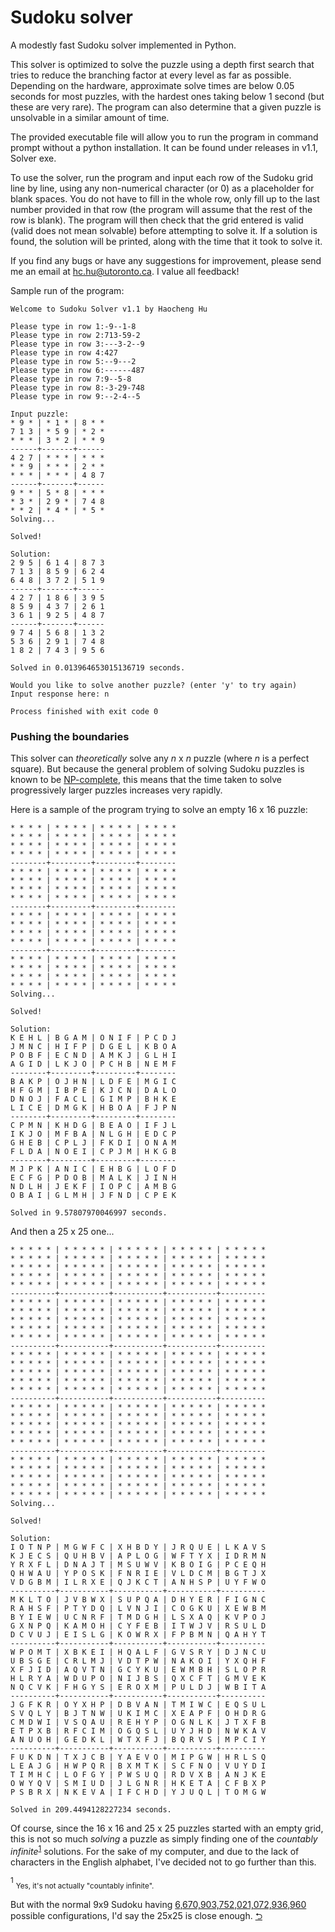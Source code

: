 # Sudoku solver
A modestly fast Sudoku solver implemented in Python.

This solver is optimized to solve the puzzle using a depth first search that tries to reduce the branching factor at every level as far as possible. Depending on the hardware, approximate solve times are below 0.05 seconds for most puzzles, with the hardest ones taking below 1 second (but these are very rare). The program can also determine that a given puzzle is unsolvable in a similar amount of time.

The provided executable file will allow you to run the program in command prompt without a python installation. It can be found under releases in v1.1, Solver exe.

To use the solver, run the program and input each row of the Sudoku grid line by line, using any non-numerical character (or 0) as a placeholder for blank spaces. You do not have to fill in the whole row, only fill up to the last number provided in that row (the program will assume that the rest of the row is blank). The program will then check that the grid entered is valid (valid does not mean solvable) before attempting to solve it. If a solution is found, the solution will be printed, along with the time that it took to solve it.

If you find any bugs or have any suggestions for improvement, please send me an email at hc.hu@utoronto.ca. I value all feedback!

Sample run of the program:
```
Welcome to Sudoku Solver v1.1 by Haocheng Hu

Please type in row 1:-9--1-8
Please type in row 2:713-59-2
Please type in row 3:---3-2--9
Please type in row 4:427
Please type in row 5:--9---2
Please type in row 6:------487
Please type in row 7:9--5-8
Please type in row 8:-3-29-748
Please type in row 9:--2-4--5

Input puzzle:
* 9 * | * 1 * | 8 * *
7 1 3 | * 5 9 | * 2 *
* * * | 3 * 2 | * * 9
------+-------+------
4 2 7 | * * * | * * *
* * 9 | * * * | 2 * *
* * * | * * * | 4 8 7
------+-------+------
9 * * | 5 * 8 | * * *
* 3 * | 2 9 * | 7 4 8
* * 2 | * 4 * | * 5 *
Solving...

Solved!

Solution:
2 9 5 | 6 1 4 | 8 7 3
7 1 3 | 8 5 9 | 6 2 4
6 4 8 | 3 7 2 | 5 1 9
------+-------+------
4 2 7 | 1 8 6 | 3 9 5
8 5 9 | 4 3 7 | 2 6 1
3 6 1 | 9 2 5 | 4 8 7
------+-------+------
9 7 4 | 5 6 8 | 1 3 2
5 3 6 | 2 9 1 | 7 4 8
1 8 2 | 7 4 3 | 9 5 6

Solved in 0.013964653015136719 seconds.

Would you like to solve another puzzle? (enter 'y' to try again)
Input response here: n

Process finished with exit code 0
```
### Pushing the boundaries
This solver can *theoretically* solve any *n* x *n* puzzle (where *n* is a perfect square). But because the general problem of solving Sudoku puzzles is known to be [NP-complete](https://en.wikipedia.org/wiki/NP-completeness "Wikipedia: NP-completeness"), this means that the time taken to solve progressively larger puzzles increases very rapidly.

Here is a sample of the program trying to solve an empty 16 x 16 puzzle:
```
* * * * | * * * * | * * * * | * * * *
* * * * | * * * * | * * * * | * * * *
* * * * | * * * * | * * * * | * * * *
* * * * | * * * * | * * * * | * * * *
--------+---------+---------+--------
* * * * | * * * * | * * * * | * * * *
* * * * | * * * * | * * * * | * * * *
* * * * | * * * * | * * * * | * * * *
* * * * | * * * * | * * * * | * * * *
--------+---------+---------+--------
* * * * | * * * * | * * * * | * * * *
* * * * | * * * * | * * * * | * * * *
* * * * | * * * * | * * * * | * * * *
* * * * | * * * * | * * * * | * * * *
--------+---------+---------+--------
* * * * | * * * * | * * * * | * * * *
* * * * | * * * * | * * * * | * * * *
* * * * | * * * * | * * * * | * * * *
* * * * | * * * * | * * * * | * * * *
Solving...

Solved!

Solution:
K E H L | B G A M | O N I F | P C D J
J M N C | H I F P | D G E L | K B O A
P O B F | E C N D | A M K J | G L H I
A G I D | L K J O | P C H B | N E M F
--------+---------+---------+--------
B A K P | O J H N | L D F E | M G I C
H F G M | I B P E | K J C N | D A L O
D N O J | F A C L | G I M P | B H K E
L I C E | D M G K | H B O A | F J P N
--------+---------+---------+--------
C P M N | K H D G | B E A O | I F J L
I K J O | M F B A | N L G H | E D C P
G H E B | C P L J | F K D I | O N A M
F L D A | N O E I | C P J M | H K G B
--------+---------+---------+--------
M J P K | A N I C | E H B G | L O F D
E C F G | P D O B | M A L K | J I N H
N D L H | J E K F | I O P C | A M B G
O B A I | G L M H | J F N D | C P E K

Solved in 9.57807970046997 seconds.
```
And then a 25 x 25 one...
```
* * * * * | * * * * * | * * * * * | * * * * * | * * * * *
* * * * * | * * * * * | * * * * * | * * * * * | * * * * *
* * * * * | * * * * * | * * * * * | * * * * * | * * * * *
* * * * * | * * * * * | * * * * * | * * * * * | * * * * *
* * * * * | * * * * * | * * * * * | * * * * * | * * * * *
----------+-----------+-----------+-----------+----------
* * * * * | * * * * * | * * * * * | * * * * * | * * * * *
* * * * * | * * * * * | * * * * * | * * * * * | * * * * *
* * * * * | * * * * * | * * * * * | * * * * * | * * * * *
* * * * * | * * * * * | * * * * * | * * * * * | * * * * *
* * * * * | * * * * * | * * * * * | * * * * * | * * * * *
----------+-----------+-----------+-----------+----------
* * * * * | * * * * * | * * * * * | * * * * * | * * * * *
* * * * * | * * * * * | * * * * * | * * * * * | * * * * *
* * * * * | * * * * * | * * * * * | * * * * * | * * * * *
* * * * * | * * * * * | * * * * * | * * * * * | * * * * *
* * * * * | * * * * * | * * * * * | * * * * * | * * * * *
----------+-----------+-----------+-----------+----------
* * * * * | * * * * * | * * * * * | * * * * * | * * * * *
* * * * * | * * * * * | * * * * * | * * * * * | * * * * *
* * * * * | * * * * * | * * * * * | * * * * * | * * * * *
* * * * * | * * * * * | * * * * * | * * * * * | * * * * *
* * * * * | * * * * * | * * * * * | * * * * * | * * * * *
----------+-----------+-----------+-----------+----------
* * * * * | * * * * * | * * * * * | * * * * * | * * * * *
* * * * * | * * * * * | * * * * * | * * * * * | * * * * *
* * * * * | * * * * * | * * * * * | * * * * * | * * * * *
* * * * * | * * * * * | * * * * * | * * * * * | * * * * *
* * * * * | * * * * * | * * * * * | * * * * * | * * * * *
Solving...

Solved!

Solution:
I O T N P | M G W F C | X H B D Y | J R Q U E | L K A V S
K J E C S | Q U H B V | A P L O G | W F T Y X | I D R M N
Y R X F L | D N A J T | M S U W V | K B O I G | P C E Q H
Q H W A U | Y P O S K | F N R I E | V L D C M | B G T J X
V D G B M | I L R X E | Q J K C T | A N H S P | U Y F W O
----------+-----------+-----------+-----------+----------
M K L T O | J V B W X | S U P Q A | D H Y E R | F I G N C
R A H S F | P T Y D Q | L V N J I | C O G K U | X E W B M
B Y I E W | U C N R F | T M D G H | L S X A Q | K V P O J
G X N P Q | K A M O H | C Y F E B | I T W J V | R S U L D
D C V U J | E I S L G | K O W R X | F P B M N | Q A H Y T
----------+-----------+-----------+-----------+----------
W P O M T | X B K E I | H Q A L F | G V S R Y | D J N C U
U B S G E | C R L M J | V D T P W | N A K O I | Y X Q H F
X F J I D | A Q V T N | G C Y K U | E W M B H | S L O P R
H L R Y A | W D U P O | N I J B S | Q X C F T | G M V E K
N Q C V K | F H G Y S | E R O X M | P U L D J | W B I T A
----------+-----------+-----------+-----------+----------
J G F K R | O Y X H P | D B V A N | T M I W C | E Q S U L
S V Q L Y | B J T N W | U K I M C | X E A P F | O H D R G
C M D W I | V S Q A U | R E H Y P | O G N L K | J T X F B
E T P X B | R F C I M | O G Q S L | U Y J H D | N W K A V
A N U O H | G E D K L | W T X F J | B Q R V S | M P C I Y
----------+-----------+-----------+-----------+----------
F U K D N | T X J C B | Y A E V O | M I P G W | H R L S Q
L E A J G | H W P Q R | B X M T K | S C F N O | V U Y D I
T I M H C | L O F G Y | P W S U Q | R D V X B | A N J K E
O W Y Q V | S M I U D | J L G N R | H K E T A | C F B X P
P S B R X | N K E V A | I F C H D | Y J U Q L | T O M G W

Solved in 209.4494128227234 seconds.
```
Of course, since the 16 x 16 and 25 x 25 puzzles started with an empty grid, this is not so much *solving* a puzzle as simply finding one of the *countably infinite*<sup id="s1">[1](#f1)</sup> solutions. For the sake of my computer, and due to the lack of characters in the English alphabet, I've decided not to go further than this.

<sup id="f1">1</sup> <sub>Yes, it's not actually "countably infinite".

But with the normal 9x9 Sudoku having [6,670,903,752,021,072,936,960](https://en.wikipedia.org/wiki/Mathematics_of_Sudoku#Enumerating_Sudoku_solutions "Wikipedia: Mathematics of Sudoku") possible configurations, I'd say the 25x25 is close enough. [⮌](#s1)</sub>
